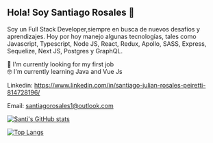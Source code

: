 ## Hola! Soy Santiago Rosales 👋

Soy un Full Stack  Developer,siempre en busca de nuevos desafíos y aprendizajes. Hoy por hoy manejo algunas tecnologías, tales como Javascript, Typescript, Node JS, React, Redux, Apollo, SASS, Express, Sequelize, Next JS, Postgres y  GraphQL.

🌱 I'm  currently looking for my first job  
🤓 I'm currently learning Java and Vue Js


Linkedin: https://www.linkedin.com/in/santiago-julian-rosales-peiretti-814728196/

Email: santiagorosales1@outlook.com

[![Santi's GitHub stats](https://github-readme-stats.vercel.app/api?username=santiago1934&count_private=true)](https://github.com/anuraghazra/github-readme-stats)


[![Top Langs](https://github-readme-stats.vercel.app/api/top-langs/?username=santiago1934&count_private=true)](https://github.com/anuraghazra/github-readme-stats)

